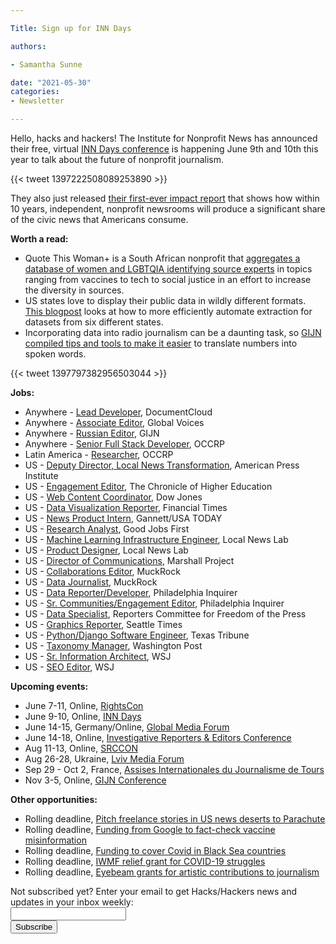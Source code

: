 ```yaml
---

Title: Sign up for INN Days

authors: 

- Samantha Sunne

date: "2021-05-30" 
categories: 
- Newsletter

---
```


Hello, hacks and hackers! The Institute for Nonprofit News has announced their free, virtual [INN Days conference](https://inn.org/about/our-work/inn-days/) is happening June 9th and 10th this year to talk about the future of nonprofit journalism.

{{< tweet 1397222508089253890 >}}

They also just released [their first-ever impact report](https://inn.org/about/our-impact/) that shows how within 10 years, independent, nonprofit newsrooms will produce a significant share of the civic news that Americans consume. 

**Worth a read:**



*   Quote This Woman+ is a South African nonprofit that [aggregates a database of women and LGBTQIA identifying source experts](https://quotethiswoman.org.za/) in topics ranging from vaccines to tech to social justice in an effort to increase the diversity in sources. 
*   US states love to display their public data in wildly different formats. [This blogpost](https://emilyriederer.netlify.app/post/states-scraping-automation/) looks at how to more efficiently automate extraction for datasets from six different states.
*   Incorporating data into radio journalism can be a daunting task, so [GIJN compiled tips and tools to make it easier](https://gijn.org/2021/05/27/12-tips-to-make-data-come-alive-in-radio-reporting/) to translate numbers into spoken words.

{{< tweet 1397797382956503044 >}}

**Jobs:**



*   Anywhere - [Lead Developer](https://www.muckrock.com/jobs/#documentcloud), DocumentCloud
*   Anywhere - [Associate Editor](https://globalvoices.org/2021/05/13/global-voices-is-seeking-an-associate-editor/), Global Voices
*   Anywhere - [Russian Editor](https://gijn.org/2021/05/11/vakansiya-assistenta-regionalnogo-redaktora/), GIJN
*   Anywhere - [Senior Full Stack Developer](https://www.occrp.org/en/occrp-jobs/senior-full-stack-developer), OCCRP
*   Latin America - [Researcher](https://www.occrp.org/en/occrp-jobs/latin-america-researcher), OCCRP
*   US - [Deputy Director, Local News Transformation](https://careers.journalists.org/jobs/14902376/deputy-director-of-local-news-transformation), American Press Institute
*   US - [Engagement Editor](https://www.ire.org/job-center/engagement-editor/), The Chronicle of Higher Education
*   US - [Web Content Coordinator](https://www.cisionjobs.co.uk/job/103554/web-content-coordinator/), Dow Jones
*   US - [Data Visualization Reporter](https://www.ire.org/job-center/data-visualization-reporter-2/), Financial Times
*   US - [News Product Intern](https://www.snd.org/jobs/view/two-paid-news-product-internships/), Gannett/USA TODAY
*   US - [Research Analyst](https://www.ire.org/job-center/good-jobs-first-research-analyst/), Good Jobs First
*   US - [Machine Learning Infrastructure Engineer](https://medium.com/localatbrown/were-hiring-a-machine-learning-infrastructure-engineer-ac9ab9edcfb0), Local News Lab
*   US - [Product Designer](https://medium.com/localatbrown/were-hiring-a-product-designer-ec1ee279cc66), Local News Lab
*   US - [Director of Communications](https://careers.journalists.org/jobs/14853159/director-of-communications), Marshall Project
*   US - [Collaborations Editor](https://www.muckrock.com/jobs/#collaboration), MuckRock
*   US - [Data Journalist](https://www.muckrock.com/jobs/#data), MuckRock
*   US - [Data Reporter/Developer](https://www.ire.org/job-center/data-reporter-developer/), Philadelphia Inquirer
*   US - [Sr. Communities/Engagement Editor](https://www.ire.org/job-center/senior-communities-engagement-editor/), Philadelphia Inquirer
*   US - [Data Specialist](https://jobs.smartrecruiters.com/ReportersCommitteeForFreedomOfThePress/743999748833793-data-specialist), Reporters Committee for Freedom of the Press
*   US - [Graphics Reporter](https://www.snd.org/jobs/view/graphics-reporter/), Seattle Times
*   US - [Python/Django Software Engineer](https://www.texastribune.org/jobs/software-engineer-python-django/), Texas Tribune
*   US - [Taxonomy Manager](https://washpost.wd5.myworkdayjobs.com/en-US/washingtonpostcareers/job/DC-Washington-TWP-Headquarters/Taxonomy-Manager_JR-90272316), Washington Post
*   US - [Sr. Information Architect](https://www.cisionjobs.co.uk/job/103553/senior-information-architect), WSJ
*   US - [SEO Editor](https://dowjones.jobs/new-york-ny/seo-editor-weekends/5ED6881764424A9E8A55C22EAD5D1D95/job/), WSJ

**Upcoming events:**



*   June 7-11, Online, [RightsCon](https://www.rightscon.org)
*   June 9-10, Online, [INN Days](https://inn.org/about/our-work/inn-days/)
*   June 14-15, Germany/Online, [Global Media Forum](https://www.dw.com/en/about-dw/gmf/s-43101535)
*   June 14-18, Online, [Investigative Reporters & Editors Conference](https://www.ire.org/training/conferences/ire-2021/)
*   Aug 11-13, Online, [SRCCON](https://srccon.org/)
*   Aug 26-28, Ukraine, [Lviv Media Forum](https://www.facebook.com/events/lviv-media-forum/lviv-media-forum-2021/312314519660237/)
*   Sep 29 - Oct 2, France, [Assises Internationales du Journalisme de Tours](https://www.journalisme.com/les-assises-2021/prochaines-assises-internationales-du-journalisme-du-29-septembre-au-2-octobre/)
*   Nov 3-5, Online, [GIJN Conference](https://gijn.org/2021/03/24/the-global-investigative-journalism-conference-goes-online-oct-2021-we-head-to-sydney-in-22/)

**Other opportunities:**



*   Rolling deadline, [Pitch freelance stories in US news deserts to Parachute](https://parachutemagazine.com/)
*   Rolling deadline, [Funding from Google to fact-check vaccine misinformation](https://blog.google/outreach-initiatives/google-news-initiative/open-fund-projects-debunking-vaccine-misinformation/)
*   Rolling deadline, [Funding to cover Covid in Black Sea countries](https://www.gmfus.org/program/black-sea-trust-regional-cooperation)
*   Rolling deadline, [IWMF relief grant for COVID-19 struggles](https://iwmf.submittable.com/submit/41e7f7ce-db40-4ff6-873f-e24450e27497/journalism-relief-fund-english)
*   Rolling deadline, [Eyebeam grants for artistic contributions to journalism](https://www.eyebeam.org/eyebeam-center-for-the-future-of-journalism/)

<div id="mc_embed_signup"><form id="mc-embedded-subscribe-form" class="validate" action="//hackshackers.us1.list-manage.com/subscribe/post?u=c56f2e53d5ed6ef87f8aaa75c&amp;id=fb2bc6f10b" method="post" name="mc-embedded-subscribe-form" novalidate="" target="_blank">

<div id="mc_embed_signup_scroll">

<div class="mc-field-group"><label for="mce-EMAIL">Not subscribed yet? Enter your email to get Hacks/Hackers news and updates in your inbox weekly:  </label></div>

<div class="mc-field-group"><input id="mce-EMAIL" class="required email" name="EMAIL" type="email" value="" /></div>

<!-- real people should not fill this in and expect good things - do not remove this or risk form bot signups-->

<div style="position: absolute; left: -5000px;"><input tabindex="-1" name="b_c56f2e53d5ed6ef87f8aaa75c_fb2bc6f10b" type="text" value="" /></div>

<div class="clear"><input id="mc-embedded-subscribe" class="button" name="subscribe" type="submit" value="Subscribe" /></div>

</div>

</form></div>

<!--End mc_embed_signup-->

<meta name="twitter:card" content="summary">

<meta name="twitter:image:src" content="https://hackshackers.com/content-images/about/hackshackers_logomark.png">
